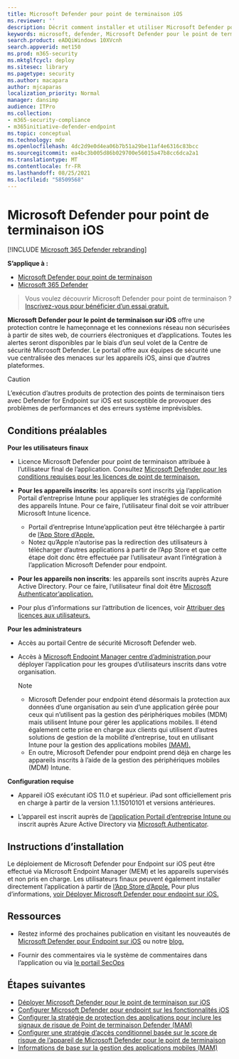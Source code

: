 ```yaml
---
title: Microsoft Defender pour point de terminaison iOS
ms.reviewer: ''
description: Décrit comment installer et utiliser Microsoft Defender pour endpoint sur iOS
keywords: microsoft, defender, Microsoft Defender pour le point de terminaison, ios, vue d’ensemble, installation, déployer, désinstallation, intune
search.product: eADQiWindows 10XVcnh
search.appverid: met150
ms.prod: m365-security
ms.mktglfcycl: deploy
ms.sitesec: library
ms.pagetype: security
ms.author: macapara
author: mjcaparas
localization_priority: Normal
manager: dansimp
audience: ITPro
ms.collection:
- m365-security-compliance
- m365initiative-defender-endpoint
ms.topic: conceptual
ms.technology: mde
ms.openlocfilehash: 4dc2d9e0d4ea06b7b51a29be11af4e6316c83bcc
ms.sourcegitcommit: ea4bc3b005d86b029700e56015a47b8cc6dca2a1
ms.translationtype: MT
ms.contentlocale: fr-FR
ms.lasthandoff: 08/25/2021
ms.locfileid: "58509568"
---
```

# <a name="microsoft-defender-for-endpoint-on-ios"></a>Microsoft Defender pour point de terminaison iOS

[!INCLUDE [Microsoft 365 Defender rebranding](../../includes/microsoft-defender.md)]

**S’applique à :**
- [Microsoft Defender pour point de terminaison](https://go.microsoft.com/fwlink/p/?linkid=2154037)
- [Microsoft 365 Defender](https://go.microsoft.com/fwlink/?linkid=2118804)

> Vous voulez découvrir Microsoft Defender pour point de terminaison ? [Inscrivez-vous pour bénéficier d’un essai gratuit.](https://signup.microsoft.com/create-account/signup?products=7f379fee-c4f9-4278-b0a1-e4c8c2fcdf7e&ru=https://aka.ms/MDEp2OpenTrial?ocid=docs-wdatp-exposedapis-abovefoldlink)

**Microsoft Defender pour le point de terminaison sur iOS** offre une protection contre le hameçonnage et les connexions réseau non sécurisées à partir de sites web, de courriers électroniques et d’applications. Toutes les alertes seront disponibles par le biais d’un seul volet de la Centre de sécurité Microsoft Defender. Le portail offre aux équipes de sécurité une vue centralisée des menaces sur les appareils iOS, ainsi que d’autres plateformes.

> [!CAUTION]
> L’exécution d’autres produits de protection des points de terminaison tiers avec Defender for Endpoint sur iOS est susceptible de provoquer des problèmes de performances et des erreurs système imprévisibles.

## <a name="pre-requisites"></a>Conditions préalables

**Pour les utilisateurs finaux**

- Licence Microsoft Defender pour point de terminaison attribuée à l’utilisateur final de l’application. Consultez [Microsoft Defender pour les conditions requises pour les licences de point de terminaison.](/microsoft-365/security/defender-endpoint/minimum-requirements#licensing-requirements)

- **Pour les appareils inscrits**: les appareils sont inscrits [via](/mem/intune/user-help/enroll-your-device-in-intune-ios) l’application Portail d’entreprise Intune pour appliquer les stratégies de conformité des appareils Intune. Pour ce faire, l’utilisateur final doit se voir attribuer Microsoft Intune licence.
    - Portail d’entreprise Intune’application peut être téléchargée à partir de [l’App Store d’Apple.](https://apps.apple.com/us/app/intune-company-portal/id719171358)
    - Notez qu’Apple n’autorise pas la redirection des utilisateurs à télécharger d’autres applications à partir de l’App Store et que cette étape doit donc être effectuée par l’utilisateur avant l’intégration à l’application Microsoft Defender pour endpoint.

- **Pour les appareils non inscrits**: les appareils sont inscrits auprès Azure Active Directory. Pour ce faire, l’utilisateur final doit être [Microsoft Authenticator’application.](https://apps.apple.com/app/microsoft-authenticator/id983156458)

- Pour plus d’informations sur l’attribution de licences, voir [Attribuer des licences aux utilisateurs.](/azure/active-directory/users-groups-roles/licensing-groups-assign)

**Pour les administrateurs**

- Accès au portail Centre de sécurité Microsoft Defender web.

- Accès à [Microsoft Endpoint Manager centre d’administration,](https://go.microsoft.com/fwlink/?linkid=2109431)pour déployer l’application pour les groupes d’utilisateurs inscrits dans votre organisation.

    > [!NOTE]
    > - Microsoft Defender pour endpoint étend désormais la protection aux données d’une organisation au sein d’une application gérée pour ceux qui n’utilisent pas la gestion des périphériques mobiles (MDM) mais utilisent Intune pour gérer les applications mobiles. Il étend également cette prise en charge aux clients qui utilisent d’autres solutions de gestion de la mobilité d’entreprise, tout en utilisant Intune pour la gestion des applications mobiles [(MAM).](/mem/intune/apps/mam-faq)
    > - En outre, Microsoft Defender pour endpoint prend déjà en charge les appareils inscrits à l’aide de la gestion des périphériques mobiles (MDM) Intune.  

**Configuration requise**

- Appareil iOS exécutant iOS 11.0 et supérieur. iPad sont officiellement pris en charge à partir de la version 1.1.15010101 et versions antérieures.

- L’appareil est inscrit auprès de [l’application Portail d’entreprise Intune ou](https://apps.apple.com/us/app/intune-company-portal/id719171358) inscrit auprès Azure Active Directory via [Microsoft Authenticator](https://apps.apple.com/app/microsoft-authenticator/id983156458).

## <a name="installation-instructions"></a>Instructions d’installation

Le déploiement de Microsoft Defender pour Endpoint sur iOS peut être effectué via Microsoft Endpoint Manager (MEM) et les appareils supervisés et non pris en charge. Les utilisateurs finaux peuvent également installer directement l’application à partir de [l’App Store d’Apple.](https://aka.ms/mdatpiosappstore)
Pour plus d’informations, [voir Déployer Microsoft Defender pour endpoint sur iOS.](ios-install.md)

## <a name="resources"></a>Ressources

- Restez informé des prochaines publication en visitant les nouveautés de [Microsoft Defender pour Endpoint sur iOS](ios-whatsnew.md) ou notre [blog.](https://techcommunity.microsoft.com/t5/microsoft-defender-atp/bg-p/MicrosoftDefenderATPBlog/label-name/iOS)

- Fournir des commentaires via le système de commentaires dans l’application ou via [le portail SecOps](https://securitycenter.microsoft.com)

## <a name="next-steps"></a>Étapes suivantes

- [Déployer Microsoft Defender pour le point de terminaison sur iOS](ios-install.md)
- [Configurer Microsoft Defender pour endpoint sur les fonctionnalités iOS](ios-configure-features.md)
- [Configurer la stratégie de protection des applications pour inclure les signaux de risque de Point de terminaison Defender (MAM)](ios-install-unmanaged.md)
- [Configurer une stratégie d’accès conditionnel basée sur le score de risque de l’appareil de Microsoft Defender pour le point de terminaison](ios-configure-features.md#conditional-access-with-defender-for-endpoint-on-ios)
- [Informations de base sur la gestion des applications mobiles (MAM)](/mem/intune/apps/app-management#mobile-application-management-mam-basics)
